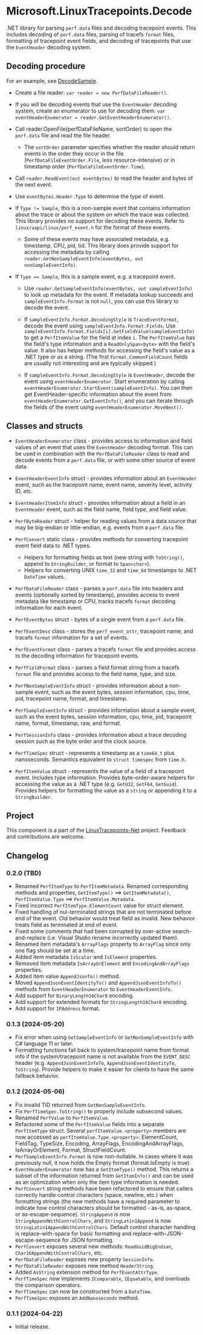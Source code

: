 ﻿# Microsoft.LinuxTracepoints.Decode

.NET library for parsing `perf.data` files and decoding tracepoint events. This
includes decoding of `perf.data` files, parsing of tracefs `format` files, formatting
of tracepoint event fields, and decoding of tracepoints that use the `EventHeader`
decoding system.

## Decoding procedure

For an example, see [DecodeSample](https://github.com/microsoft/LinuxTracepoints-Net/tree/main/DecodeSample).

- Create a file reader: `var reader = new PerfDataFileReader()`.

- If you will be decoding events that use the `EventHeader` decoding system, create an
  enumerator to use for decoding them:
  `var eventHeaderEnumerator = reader.GetEventHeaderEnumerator()`.

- Call reader.OpenFile(perfDataFileName, sortOrder) to open the `perf.data` file and read
  the file header.

  - The `sortOrder` parameter specifies whether the reader should return events in the order
    they occur in the file (`PerfDataFileEventOrder.File`, less resource-intensive) or in
    timestamp order (`PerfDataFileEventOrder.Time`).

- Call `reader.ReadEvent(out eventBytes)` to read the header and bytes of the next event.

- Use `eventBytes.Header.Type` to determine the type of event.

- If `Type != Sample`, this is a non-sample event that contains information about the trace
  or about the system on which the trace was collected. This library provides no support for
  decoding these events. Refer to `linux/uapi/linux/perf_event.h` for the format of these
  events.

  - Some of these events may have associated metadata, e.g. timestamp, CPU, pid, tid. This
    library does provide support for accessing the metadata by calling
    `reader.GetNonSampleEventInfo(eventBytes, out nonSampleEventInfo)`.

- If `Type == Sample`, this is a sample event, e.g. a tracepoint event.

  - Use `reader.GetSampleEventInfo(eventBytes, out sampleEventInfo)` to look up metadata for
    the event. If metadata lookup succeeds and `sampleEventInfo.Format` is not `null`, you can
    use this library to decode the event.

  - If `sampleEventInfo.Format.DecodingStyle` is `TraceEventFormat`, decode the event using
    `sampleEventInfo.Format.Fields`. Use
    `sampleEventInfo.Format.Fields[i].GetFieldValue(sampleEventInfo)` to get a `PerfItemValue` for
    the field at index `i`. The `PerfItemValue` has the field's type information and a
    `ReadOnlySpan<byte>` with the field's value. It also has helper methods for accessing the
    field's value as a .NET type or as a string. (The first `Format.CommonFieldCount` fields
    are usually not interesting and are typically skipped.)
    
  - If `sampleEventInfo.Format.DecodingStyle` is `EventHeader`, decode the event using
    `eventHeaderEnumerator`. Start enumeration by calling
    `eventHeaderEnumerator.StartEvent(sampleEventInfo)`. You can then get EventHeader-specific
    information about the event from `eventHeaderEnumerator.GetEventInfo()`, and you can iterate
    through the fields of the event using `eventHeaderEnumerator.MoveNext()`.

## Classes and structs

- `EventHeaderEnumerator` class - provides access to information and field values
  of an event that uses the `EventHeader` decoding format. This can be used in
  combination with the `PerfDataFileReader` class to read and decode events from
  a `perf.data` file, or with some other source of event data.

- `EventHeaderEventInfo` struct - provides information about an `EventHeader` event,
  such as the tracepoint name, event name, severity level, activity ID, etc.

- `EventHeaderItemInfo` struct - provides information about a field in an `EventHeader`
  event, such as the field name, field type, and field value.

- `PerfByteReader` struct - helper for reading values from a data source that may be
  big-endian or little-endian, e.g. events from a `perf.data` file.

- `PerfConvert` static class - provides methods for converting tracepoint event field
  data to .NET types.
  - Helpers for formatting fields as text (new string with `ToString()`, append to
    `StringBuilder`, or format to `Span<char>`).
  - Helpers for converting UNIX `time_32` and `time_64` timestamps to .NET `DateTime`
    values.
 
- `PerfDataFileReader` class - parses a `perf.data` file into headers and events (optionally
  sorted by timestamp), provides access to event metadata like timestamp or CPU, tracks
  tracefs `format` decoding information for each event.

- `PerfEventBytes` struct - bytes of a single event from a `perf.data` file.

- `PerfEventDesc` class - stores the `perf_event_attr`, tracepoint name, and tracefs `format`
  information for a set of events.

- `PerfEventFormat` class - parses a tracefs `format` file and provides access to the
  decoding information for tracepoint events.

- `PerfFieldFormat` class - parses a field format string from a tracefs `format` file and
  provides access to the field name, type, and size.

- `PerfNonSampleEventInfo` struct - provides information about a non-sample event, such as the
  event bytes, session information, cpu, time, pid, tracepoint name, format, and timestamp.

- `PerfSampleEventInfo` struct - provides information about a sample event, such as the event
  bytes, session information, cpu, time, pid, tracepoint name, format, timestamp, raw, and
  format.

- `PerfSessionInfo` class - provides information about a trace decoding session such as the
  byte order and the clock source.

- `PerfTimeSpec` struct - represents a timestamp as a `time64_t` plus nanoseconds.
  Semantics equivalent to `struct timespec` from `time.h`.

- `PerfItemValue` struct - represents the value of a field of a tracepoint event. Includes type
  information. Provides byte-order-aware helpers for accessing the value as a .NET type
  (e.g. `GetU32`, `GetF64`, `GetGuid`). Provides helpers for formatting the value as a
  `string` or appending it to a `StringBuilder`.

## Project

This component is a part of the
[LinuxTracepoints-Net](https://github.com/microsoft/LinuxTracepoints-Net)
project. Feedback and contributions are welcome.

## Changelog

### 0.2.0 (TBD)

- Renamed `PerfItemType` to `PerfItemMetadata`. Renamed corresponding
  methods and properties, `GetItemType()` ==> `GetItemMetadata()`,
  `PerfItemValue.Type` ==> `PerfItemValue.Metadata`.
- Fixed incorrect `PerfItemType.ElementCount` value for struct element.
- Fixed handling of nul-terminated strings that are not terminated before
  end of the event. Old behavior would treat field as invalid. New behavior
  treats field as terminated at end of event.
- Fixed some comments that had been corrupted by over-active
  search-and-replace (i.e. Visual Studio rename incorrectly updated them).
- Renamed item metadata's `ArrayFlags` property to `ArrayFlag` since only
  one flag should be set at a time.
- Added item metadata `IsScalar` and `IsElement` properties.
- Removed item metadata `IsArrayOrElement` and `EncodingAndArrayFlags`
  properties.
- Added item value `AppendJsonTo()` method.
- Moved `AppendJsonEventIdentityTo()` and `AppendJsonEventInfoTo()` methods
  from `EventHeaderEnumerator` to `EventHeaderEventInfo`.
- Add support for `BinaryLength16Char8` encoding.
- Add support for extended formats for `StringLength16Char8` encoding.
- Add support for `IPAddress` format.

### 0.1.3 (2024-05-20)

- Fix error when using `GetSampleEventInfo` or `GetNonSampleEventInfo` with
  C# language 11 or later.
- Formatting functions fall back to system/tracepoint name from format info if
  the system/tracepoint name is not available from the `EVENT_DESC` header (e.g.
  `AppendJsonEventInfoTo`, `AppendJsonEventIdentityTo`, `ToString`). Provide
  helpers to make it easier for clients to have the same fallback behavior.

### 0.1.2 (2024-05-06)

- Fix invalid TID returned from `GetNonSampleEventInfo`.
- Fix `PerfTimeSpec.ToString()` to properly include subsecond values.
- Renamed `PerfValue` to `PerfItemValue`.
- Refactored some of the `PerfItemValue` fields into a separate `PerfItemType`
  struct. Several `perfItemValue.<property>` members are now accessed as
  `perfItemValue.Type.<property>`: ElementCount, FieldTag, TypeSize, Encoding,
  ArrayFlags, EncodingAndArrayFlags, IsArrayOrElement, Format,
  StructFieldCount.
- `PerfSampleEventInfo.Format` is now non-nullable. In cases where it was
  previously null, it now holds the Empty format (format.IsEmpty is true).
- `EventHeaderEnumerator` now has a `GetItemType()` method. This returns a
  subset of the information returned from `GetItemInfo()` and can be used as
  an optimization when only the item type information is needed.
- `PerfConvert` string methods have been refactored to ensure that callers
  correctly handle control characters (space, newline, etc.) when formatting
  strings (the new methods have a required parameter to indicate how control
  characters should be formatted - as-is, as-space, or as-escape-sequence).
  `StringAppend` is now `StringAppendWithControlChars`, and
  `StringLatin1Append` is now `StringLatin1AppendWithControlChars`. Default
  control character handling is replace-with-space for basic formatting and
  replace-with-JSON-escape-sequence for JSON formatting.
- `PerfConvert` exposes several new methods: `ReadGuidBigEndian`,
  `Char16AppendWithControlChars`, etc.
- `PerfDataFileReader` exposes new property `SessionInfo`.
- `PerfDataFileReader` exposes new method `HeaderString`.
- Added `AsString` extension method for `PerfEventAttrType`.
- `PerfTimeSpec` now implements `IComparable`, `IEquatable`, and overloads
  the comparison operators.
- `PerfTimeSpec` can now be constructed from a `DateTime`.
- `PerfTimeSpec` exposes an `AddNanoseconds` method.

### 0.1.1 (2024-04-22)

- Initial release.
